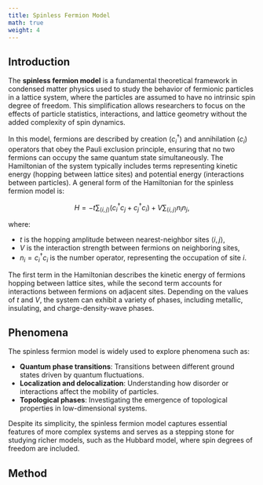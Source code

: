 ```yaml
---
title: Spinless Fermion Model
math: true
weight: 4
---
```


## Introduction

The **spinless fermion model** is a fundamental theoretical framework in condensed matter physics used to study the behavior of fermionic particles in a lattice system, where the particles are assumed to have no intrinsic spin degree of freedom. This simplification allows researchers to focus on the effects of particle statistics, interactions, and lattice geometry without the added complexity of spin dynamics.

In this model, fermions are described by creation ($c_i^\dagger$) and annihilation ($c_i$) operators that obey the Pauli exclusion principle, ensuring that no two fermions can occupy the same quantum state simultaneously. The Hamiltonian of the system typically includes terms representing kinetic energy (hopping between lattice sites) and potential energy (interactions between particles). A general form of the Hamiltonian for the spinless fermion model is:

$$
H = -t \sum_{\langle i,j \rangle} \left( c_i^\dagger c_j + c_j^\dagger c_i \right) + V \sum_{\langle i,j \rangle} n_i n_j,
$$

where:
- $t$ is the hopping amplitude between nearest-neighbor sites $\langle i,j \rangle$,
- $V$ is the interaction strength between fermions on neighboring sites,
- $n_i = c_i^\dagger c_i$ is the number operator, representing the occupation of site $i$.

The first term in the Hamiltonian describes the kinetic energy of fermions hopping between lattice sites, while the second term accounts for interactions between fermions on adjacent sites. Depending on the values of $t$ and $V$, the system can exhibit a variety of phases, including metallic, insulating, and charge-density-wave phases.

## Phenomena

The spinless fermion model is widely used to explore phenomena such as:
- **Quantum phase transitions**: Transitions between different ground states driven by quantum fluctuations.
- **Localization and delocalization**: Understanding how disorder or interactions affect the mobility of particles.
- **Topological phases**: Investigating the emergence of topological properties in low-dimensional systems.

Despite its simplicity, the spinless fermion model captures essential features of more complex systems and serves as a stepping stone for studying richer models, such as the Hubbard model, where spin degrees of freedom are included.

## Method

